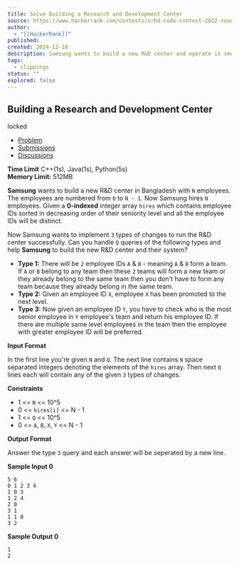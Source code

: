 ```yaml
---
title: Solve Building a Research and Development Center
source: https://www.hackerrank.com/contests/srbd-code-contest-2022-round-1/challenges/building-a-research-and-development-center
author:
  - "[[HackerRank]]"
published:
created: 2024-12-18
description: Samsung wants to build a new R&D center and operate it smoothly.
tags:
  - clippings
status: ""
explored: false
---
```

## Building a Research and Development Center

locked

- [Problem](https://www.hackerrank.com/contests/srbd-code-contest-2022-round-1/challenges/building-a-research-and-development-center)
- [Submissions](https://www.hackerrank.com/contests/srbd-code-contest-2022-round-1/challenges/building-a-research-and-development-center/submissions)
- [Discussions](https://www.hackerrank.com/contests/srbd-code-contest-2022-round-1/challenges/building-a-research-and-development-center/forum)

**Time Limit** C++(1s), Java(1s), Python(5s)  
**Memory Limit:** 512MB  
  
**Samsung** wants to build a new R&D center in Bangladesh with `N` employees. The employees are numbered from `0` to `N - 1`. Now Samsung hires `N` employees. Given a **0-indexed** integer array `hires` which contains employee IDs sorted in decreasing order of their seniority level and all the employee IDs will be distinct.

Now Samsung wants to implement `3` types of changes to run the R&D center successfully. Can you handle `Q` queries of the following types and help **Samsung** to build the new R&D center and their system?

- **Type 1:** There will be `2` employee IDs `A` & `B` - meaning `A` & `B` form a team. If `A` or `B` belong to any team then these `2` teams will form a new team or they already belong to the same team then you don't have to form any team because they already belong in the same team.
- **Type 2:** Given an employee ID `X`, employee `X` has been promoted to the next level.
- **Type 3:** Now given an employee ID `Y`, you have to check who is the most senior employee in `Y` employee's team and return his employee ID. If there are multiple same level employees in the team then the employee with greater employee ID will be preferred.

**Input Format**

In the first line you're given `N` and `Q`. The next line contains `N` space separated integers denoting the elements of the `hires` array. Then next `Q` lines each will contain any of the given `3` types of changes.

**Constraints**

- 1 <= `N` <= 10^5
- 0 <= `hires[i]` <= N - 1
- 1 <= `Q` <= 10^5
- 0 <= `A`, `B`, `X`, `Y` <= N - 1

**Output Format**

Answer the type `3` query and each answer will be seperated by a new line.

**Sample Input 0**

```
5 6
0 1 2 3 4
1 0 3
1 2 4
2 0
3 1
1 1 0
3 2
```

**Sample Output 0**

```
1
2
```